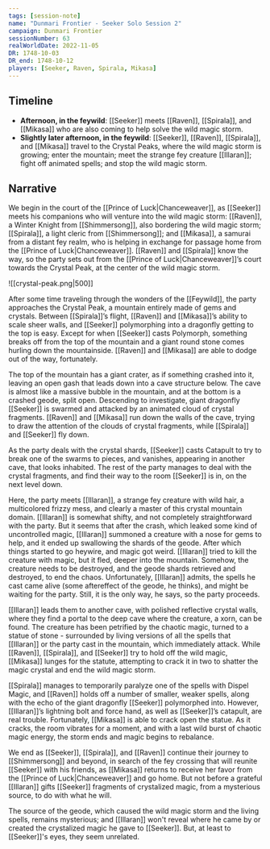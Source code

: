 ```yaml
---
tags: [session-note]
name: "Dunmari Frontier - Seeker Solo Session 2"
campaign: Dunmari Frontier
sessionNumber: 63
realWorldDate: 2022-11-05
DR: 1748-10-03
DR_end: 1748-10-12
players: [Seeker, Raven, Spirala, Mikasa]
---
```

## Timeline

- **Afternoon, in the feywild**: [[Seeker]] meets [[Raven]], [[Spirala]], and [[Mikasa]] who are also coming to help solve the wild magic storm. 
- **Slightly later afternoon, in the feywild**: [[Seeker]], [[Raven]], [[Spirala]], and [[Mikasa]] travel to the Crystal Peaks, where the wild magic storm is growing; enter the mountain; meet the strange fey creature [[Illaran]]; fight off animated spells; and stop the wild magic storm.
## Narrative

We begin in the court of the [[Prince of Luck|Chanceweaver]], as [[Seeker]] meets his companions who will venture into the wild magic storm: [[Raven]], a Winter Knight from [[Shimmersong]], also bordering the wild magic storm; [[Spirala]], a light cleric from [[Shimmersong]]; and [[Mikasa]], a samurai from a distant fey realm, who is helping in exchange for passage home from the [[Prince of Luck|Chanceweaver]]. [[Raven]] and [[Spirala]] know the way, so the party sets out from the [[Prince of Luck|Chanceweaver]]’s court towards the Crystal Peak, at the center of the wild magic storm.

![[crystal-peak.png|500]]

After some time traveling through the wonders of the [[Feywild]], the party approaches the Crystal Peak, a mountain entirely made of gems and crystals. Between [[Spirala]]’s flight, [[Raven]] and [[Mikasa]]’s ability to scale sheer walls, and [[Seeker]] polymorphing into a dragonfly getting to the top is easy. Except for when [[Seeker]] casts Polymorph, something breaks off from the top of the mountain and a giant round stone comes hurling down the mountainside. [[Raven]] and [[Mikasa]] are able to dodge out of the way, fortunately. 

The top of the mountain has a giant crater, as if something crashed into it, leaving an open gash that leads down into a cave structure below. The cave is almost like a massive bubble in the mountain, and at the bottom is a crashed geode, split open. Descending to investigate, giant dragonfly [[Seeker]] is swarmed and attacked by an animated cloud of crystal fragments. [[Raven]] and [[Mikasa]] run down the walls of the cave, trying to draw the attention of the clouds of crystal fragments, while [[Spirala]] and [[Seeker]] fly down. 

As the party deals with the crystal shards, [[Seeker]] casts Catapult to try to break one of the swarms to pieces, and vanishes, appearing in another cave, that looks inhabited. The rest of the party manages to deal with the crystal fragments, and find their way to the room [[Seeker]] is in, on the next level down.

Here, the party meets [[Illaran]], a strange fey creature with wild hair, a multicolored frizzy mess, and clearly a master of this crystal mountain domain. [[Illaran]] is somewhat shifty, and not completely straightforward with the party. But it seems that after the crash, which leaked some kind of uncontrolled magic, [[Illaran]] summoned a creature with a nose for gems to help, and it ended up swallowing the shards of the geode. After which things started to go heywire, and magic got weird. [[Illaran]] tried to kill the creature with magic, but it fled, deeper into the mountain. Somehow, the creature needs to be destroyed, and the geode shards retrieved and destroyed, to end the chaos. Unfortunately, [[Illaran]] admits, the spells he cast came alive (some aftereffect of the geode, he thinks), and might be waiting for the party. Still, it is the only way, he says, so the party proceeds.

[[Illaran]] leads them to another cave, with polished reflective crystal walls, where they find a portal to the deep cave where the creature, a xorn, can be found. The creature has been petrified by the chaotic magic, turned to a statue of stone - surrounded by living versions of all the spells that [[Illaran]] or the party cast in the mountain, which immediately attack. While [[Raven]], [[Spirala]], and [[Seeker]] try to hold off the wild magic, [[Mikasa]] lunges for the statute, attempting to crack it in two to shatter the magic crystal and end the wild magic storm. 

[[Spirala]] manages to temporarily paralyze one of the spells with Dispel Magic, and [[Raven]] holds off a number of smaller, weaker spells, along with the echo of the giant dragonfly [[Seeker]] polymorphed into. However, [[Illaran]]’s lightning bolt and force hand, as well as [[Seeker]]’s catapult, are real trouble. Fortunately, [[Mikasa]] is able to crack open the statue. As it cracks, the room vibrates for a moment, and with a last wild burst of chaotic magic energy, the storm ends and magic begins to rebalance.

We end as [[Seeker]], [[Spirala]], and [[Raven]] continue their journey to [[Shimmersong]] and beyond, in search of the fey crossing that will reunite [[Seeker]] with his friends, as [[Mikasa]] returns to receive her favor from the [[Prince of Luck|Chanceweaver]] and go home. But not before a grateful [[Illaran]] gifts [[Seeker]] fragments of crystalized magic, from a mysterious source, to do with what he will. 

The source of the geode, which caused the wild magic storm and the living spells, remains mysterious; and [[Illaran]] won't reveal where he came by or created the crystalized magic he gave to [[Seeker]]. But, at least to [[Seeker]]'s eyes, they seem unrelated. 